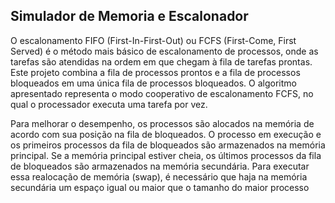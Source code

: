 ## Simulador de Memoria e Escalonador

O escalonamento FIFO (First-In-First-Out) ou FCFS (First-Come, First Served) é o método mais básico de escalonamento de processos, onde as tarefas são atendidas na ordem em que chegam à fila de tarefas prontas. Este projeto combina a fila de processos prontos e a fila de processos bloqueados em uma única fila de processos bloqueados. O algoritmo apresentado representa o modo cooperativo de escalonamento FCFS, no qual o processador executa uma tarefa por vez.

Para melhorar o desempenho, os processos são alocados na memória de acordo com sua posição na fila de bloqueados. O processo em execução e os primeiros processos da fila de bloqueados são armazenados na memória principal. Se a memória principal estiver cheia, os últimos processos da fila de bloqueados são armazenados na memória secundária. Para executar essa realocação de memória (swap), é necessário que haja na memória secundária um espaço igual ou maior que o tamanho do maior processo
